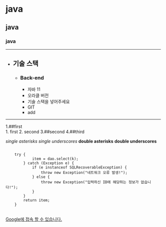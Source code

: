 # java
## java
### java
 
***


- ## 기술 스택
  - ### Back-end
    - 자바 11
    - 오라클 버전
    - 기술 스택을 넣어주세요
    - GIT
    - add

***

1.##first    
    1. first
    2. second
3.##second
4.##third

*single asterisks*
_single underscores_
**double asterisks**
__double underscores__

<pre>
<code>
	try {
			item = dao.select(k);
		} catch (Exception e) {
			if (e instanceof SQLRecoverableException) {
				throw new Exception("네트워크 오류 발생!");
			} else {
				throw new Exception("입력하신 ID에 해당하는 정보가 없습니다!");
			}
		}
		return item;
	}
</code>
</pre>


[Google에 접속 할 수 있습니다.](https://www.google.com/webhp?hl=ko&sa=X&ved=0ahUKEwiE_frM9Nz9AhXagFYBHeteAaEQPAgI, "google link")




